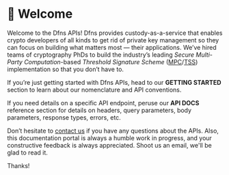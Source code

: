 # 👋 Welcome

Welcome to the Dfns APIs! Dfns provides custody-as-a-service that enables crypto developers of all kinds to get rid of private key management so they can focus on building what matters most — their applications. We’ve hired teams of cryptography PhDs to build the industry’s leading _Secure Multi-Party Computation_-based _Threshold Signature Scheme_ ([MPC](https://en.wikipedia.org/wiki/Secure\_multi-party\_computation)/[TSS](https://en.wikipedia.org/wiki/Threshold\_cryptosystem)) implementation so that you don’t have to.

If you’re just getting started with Dfns APIs, head to our **GETTING STARTED** section to learn about our nomenclature and API conventions.

If you need details on a specific API endpoint, peruse our **API DOCS** reference section for details on headers, query parameters, body parameters, response types, errors, etc.

Don’t hesitate to [contact us](mailto:docs@dfns.co) if you have any questions about the APIs. Also, this documentation portal is always a humble work in progress, and your constructive feedback is always appreciated. Shoot us an email, we'll be glad to read it.

Thanks!
